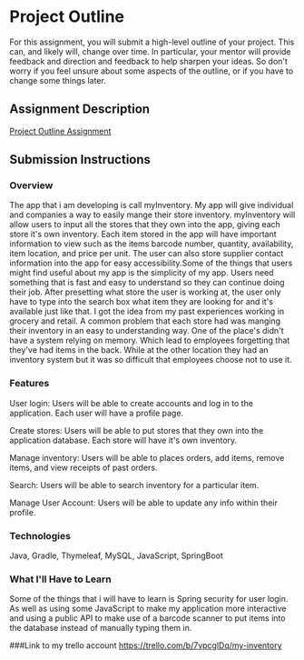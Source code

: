 # Project Outline
For this assignment, you will submit a high-level outline of your project. This can, and likely will, change over time. In particular, your mentor will provide feedback and direction and feedback to help sharpen your ideas. So don't worry if you feel unsure about some aspects of the outline, or if you have to change some things later.

## Assignment Description
[Project Outline Assignment](https://education.launchcode.org/liftoff/assignments/project-outline/)

## Submission Instructions

### Overview
The app that i am developing is call myInventory. My app will give individual and companies a way to easily mange
their store inventory. myInventory will allow users to input all the stores that they own into the app, giving each store it's
own inventory. Each item stored in the app will have important information to view such as the items barcode number,
quantity, availability, item location, and price per unit. The user can also store supplier contact information into
the app for easy accessibility.Some of the things that users might find useful about my app is the simplicity of my app.
Users need something that is fast and easy to understand so they can continue doing their job. After presetting what
store the user is working at, the user only have to type into the search box what item they are looking for and it's
available just like that. I got the idea from my past experiences working in grocery and retail. A common problem
that each store had was manging their inventory in an easy to understanding way. One of the place's didn't have a system
relying on memory. Which lead to employees forgetting that they've had items in the back. While at the other location
they had an inventory system but it was so difficult that employees choose not to use it.

### Features
User login: Users will be able to create accounts and log in to the application. Each user will have a profile page.

Create stores: Users will be able to put stores that they own into the application database. Each store will have it's
own inventory.

Manage inventory: Users will be able to places orders, add items, remove items, and view receipts of past orders.

Search: Users will be able to search inventory for a particular item.

Manage User Account: Users will be able to update any info within their profile.

### Technologies
Java,
Gradle,
Thymeleaf,
MySQL,
JavaScript,
SpringBoot

### What I'll Have to Learn
Some of the things that i will have to learn is Spring security for user login. As well as using some JavaScript
to make my application more interactive and using a public API to make use of a barcode scanner to put items into the
database instead of manually typing them in.

###Link to my trello account
https://trello.com/b/7vpcglDq/my-inventory
